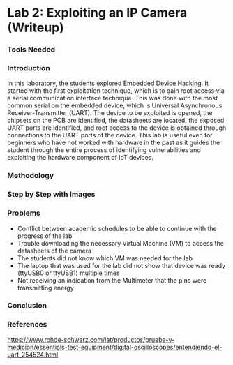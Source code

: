 # Lab 2: Exploiting an IP Camera (Writeup)
### Tools Needed
### Introduction
  In this laboratory, the students explored Embedded Device Hacking. It started with the first exploitation technique, which is to gain root access via a serial communication interface technique. This was done with the most common serial on the embedded device, which is Universal Asynchronous Receiver-Transmitter (UART). The device to be exploited is opened, the chipsets on the PCB are identified, the datasheets are located, the exposed UART ports are identified, and root access to the device is obtained through connections to the UART ports of the device. This lab is useful even for beginners who have not worked with hardware in the past as it guides the student through the entire process of identifying vulnerabilities and exploiting the hardware component of IoT devices.
### Methodology
### Step by Step with Images
### Problems
- Conflict between academic schedules to be able to continue with the progress of the lab
- Trouble downloading the necessary Virtual Machine (VM) to access the datasheets of the camera
- The students did not know which VM was needed for the lab
- The laptop that was used for the lab did not show that device was ready (ttyUSB0 or ttyUSB1) multiple times
- Not receiving an indication from the Multimeter that the pins were transmitting energy
### Conclusion
### References
https://www.rohde-schwarz.com/lat/productos/prueba-y-medicion/essentials-test-equipment/digital-oscilloscopes/entendiendo-el-uart_254524.html
